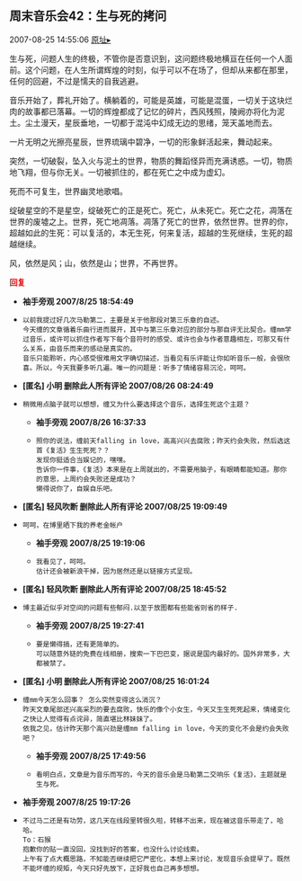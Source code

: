 ## 周末音乐会42：生与死的拷问
2007-08-25 14:55:06
[原址▸](http://www.fxgan.com/chan_time/2007_07_12/663.htm)


生与死，问题人生的终极，不管你是否意识到，这问题终极地横亘在任何一个人面前。这个问题，在人生所谓辉煌的时刻，似乎可以不在场了，但却从来都在那里，任何的回避，不过是懦夫的自我逃避。

音乐开始了，葬礼开始了。横躺着的，可能是英雄，可能是混蛋，一切关于这块烂肉的故事都已落幕。一切的辉煌都成了记忆的碎片，西风残照，陵阙亦将化为泥土。尘土漫天，星辰垂地，一切都于混沌中幻成无边的思绪，笼天盖地而去。

一片无明之光擦亮星辰，世界琉璃中碧净，一切的形象鲜活起来，舞动起来。

突然，一切破裂，坠入火与泥土的世界，物质的舞蹈怪异而充满诱惑。一切，物质地飞翔，但与你无关。一切被抓住的，都在死亡之中成为虚幻。

死而不可复生，世界幽灵地歌唱。

绽破星空的不是星空，绽破死亡的正是死亡。死亡，从未死亡。死亡之花，凋落在世界的废墟之上。世界，死亡地凋落。凋落了死亡的世界，依然世界。世界的你，超越如此的生死：可以复活的，本无生死，何来复活，超越的生死继续，生死的超越继续。

风，依然是风；山，依然是山；世界，不再世界。




**<font color='red'>回复</font>**


- **袖手旁观 2007/8/25 18:54:49**
- ```
  以前我提过好几次马勒第二，主要是关于他那段对第三乐章的自述。
  今天缠的文章循着乐曲行进而展开，其中与第三乐章对应的部分与那自评无比契合。缠mm学过音乐，或许可以抓住作者写下每个音符时的感受、或许也会与作者意趣相左，可那又有什么关系，由音乐而来的感动是真实的。
  音乐只能聆听，内心感受很难用文字确切描述，当看见有乐评能让你如听音乐一般，会很欣喜。所以，今天我要多听几遍。唯一的问题是：听多了情绪容易沉沦，呵呵。
  ```
- **[匿名] 小明 删除此人所有评论  2007/08/26 08:24:49**
- ```
  稍微用点脑子就可以想想，缠又为什么要选择这个音乐，选择生死这个主题？ 
  ```
   - **袖手旁观 2007/8/26 16:37:33**
   - ```
     照你的说法，缠前天falling in love，高高兴兴去腐败；昨天约会失败，然后选这首《复活》生生死死？？
     发现你挺适合当娱记的，嘿嘿。
     告诉你一件事，《复活》本来是在上周就出的，不需要用脑子，有眼睛都能知道。那你的意思，上周约会失败还是成功？
     懒得说你了，自娱自乐吧。
     ```
- **[匿名] 轻风吹断 删除此人所有评论  2007/08/25 19:09:49**
- ```
  呵呵，在博里晒下我的养老金帐户
  ```
   - **袖手旁观 2007/8/25 19:19:06**
   - ```
     我看见了，呵呵。
     估计还会被新浪干掉，因为居然还是以链接方式呈现。
     ```
- **[匿名] 轻风吹断 删除此人所有评论  2007/08/25 18:45:52**
- ```
  博主最近似乎对空间的问题有些郁闷.以至于放图都有些能省则省的样子.
  ```
   - **袖手旁观 2007/8/25 19:27:41**
   - ```
     要是懒得搞，还有更简单的。
     可以随意外链的免费在线相册，搜索一下巴巴变，据说是国内最好的。国外非常多，大都被禁了。
     ```
- **[匿名] 小明 删除此人所有评论  2007/08/25 16:01:24**
- ```
  缠mm今天怎么回事？ 怎么突然变得这么消沉？
  昨天文章尾部还兴高采烈的要去腐败，快乐的像个小女生，今天又生生死死起来，情绪变化之快让人觉得有点诧异，简直堪比林妹妹了。
  依我之见，估计昨天那个高兴劲是缠mm falling in love，今天的变化不会是约会失败吧？
  ```
   - **袖手旁观 2007/8/25 17:49:56**
   - ```
     看明白点，文章是为音乐而写的，今天的音乐会是马勒第二交响乐《复活》，主题就是生与死。
     ```
- **袖手旁观 2007/8/25 19:17:26**
- ```
  不过马二还是有功劳，这几天在线段里转很久啦，转移不出来，现在被这音乐带走了，哈哈。
  To：石猴
  抱歉你的贴一直没回，没找到好的答案，也没什么讨论线索。
  上午有了点大概思路，不知能否继续把它严密化，本想上来讨论，发现音乐会提早了。既然不能坏缠的规矩，今天只好先放下，正好我也自己再多想想。
  ```
